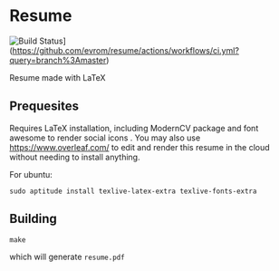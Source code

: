 # Resume
![Build Status](https://github.com/evrom/resume/actions/workflows/ci.yml/badge.svg)](https://github.com/evrom/resume/actions/workflows/ci.yml?query=branch%3Amaster)

Resume made with LaTeX


## Prequesites

Requires LaTeX installation, including ModernCV package and font awesome to render social icons . You may also use <https://www.overleaf.com/> to edit and render this resume in the cloud without needing to install anything.

For ubuntu:

```
sudo aptitude install texlive-latex-extra texlive-fonts-extra
```

## Building

```
make
```

which will generate `resume.pdf`

